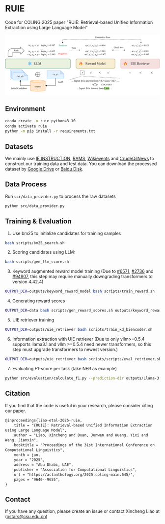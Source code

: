 # RUIE

Code for COLING 2025 paper "RUIE: Retrieval-based Unified Information Extraction using Large Language Model"

![figures-method camera-ready](ruie.png)

## Environment

```bash
conda create -n ruie python=3.10
conda activate ruie
python -m pip install -r requirements.txt
```

## Datasets

We mainly use [IE INSTRUCTION](https://github.com/BeyonderXX/InstructUIE), [RAMS](https://nlp.jhu.edu/rams/), [Wikievents](https://github.com/raspberryice/gen-arg) and [CrudeOilNews](https://github.com/meisin/CrudeOilNews-Corpus) to construct our training data and test data. You can download the processed dataset by [Google Drive](https://drive.google.com/file/d/1MTfEp8ZT14gSatbFSiPR6RE_PdZ7rz2i/view) or [Baidu Disk](https://pan.baidu.com/s/1dy5SMbNirI3tjF3Jh6lpgw?pwd=d5ci).

## Data Process

Run `scr/data_provider.py` to process the raw datasets

```bash
python src/data_provider.py
```

## Training & Evaluation

1. Use bm25 to initialize candidates for training samples

```bash
bash scripts/bm25_search.sh
```

2. Scoring candidates using LLM:

```bash
bash scripts/gen_llm_score.sh
```

3. Keyword augmented reward model training (Due to [#6571](https://github.com/deepspeedai/DeepSpeed/issues/6571), [#2736](https://github.com/deepspeedai/DeepSpeed/issues/2736) and [#94907](https://github.com/pytorch/pytorch/issues/94907), this step may require manually downgrading transformers to version 4.42.4)

```bash
OUTPUT_DIR=outputs/keyword_reward_model bash scripts/train_reward.sh
```

4. Generating reward scores

```bash
OUTPUT_DIR=data bash scripts/gen_reward_scores.sh outputs/keyword_reward_model
```

5. UIE retriever training

```bash
OUTPUT_DIR=outputs/uie_retriever bash scripts/train_kd_biencoder.sh
```

6. Information extraction with UIE retriever (Due to only vllm>=0.5.4 supports llama3.1 and vllm >=0.5.4 need newer transformers, so this step must upgrade transformers to newest version.)

```bash
OUTPUT_DIR=outputs/uie_retriever bash scripts/scripts/eval_retriever.sh outputs/uie_retriever
```

7. Evaluating F1-score per task (take NER as example)

```bash
python src/evaluation/calculate_f1.py --prediction-dir outputs/Llama-3.1-8B-Instruct/k8/NER --task NER
```

## Citation

If you find that the code is useful in your research, please consider citing our paper.

```
@inproceedings{liao-etal-2025-ruie,
    title = "{RUIE}: Retrieval-based Unified Information Extraction using Large Language Model",
    author = "Liao, Xincheng and Duan, Junwen and Huang, Yixi and Wang, Jianxin",
    booktitle = "Proceedings of the 31st International Conference on Computational Linguistics",
    month = jan,
    year = "2025",
    address = "Abu Dhabi, UAE",
    publisher = "Association for Computational Linguistics",
    url = "https://aclanthology.org/2025.coling-main.645/",
    pages = "9640--9655",
}
```

## Contact

If you have any question, please create an issue or contact Xincheng Liao at ([ostars@csu.edu.cn](mailto:ostars@csu.edu.cn))
